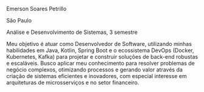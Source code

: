 Emerson Soares Petrillo

São Paulo

Análise e Desenvolvimento de Sistemas, 3 semestre

Meu objetivo é atuar como Desenvolvedor de Software, utilizando minhas habilidades em Java, Kotlin, Spring Boot e o ecossistema DevOps (Docker, Kubernetes, Kafka) para projetar e construir soluções de back-end robustas e escaláveis. Busco aplicar meu conhecimento para resolver problemas de negócio complexos, otimizando processos e gerando valor através da criação de sistemas eficientes e inovadores, com especial interesse em arquiteturas de microsserviços e no setor financeiro.
